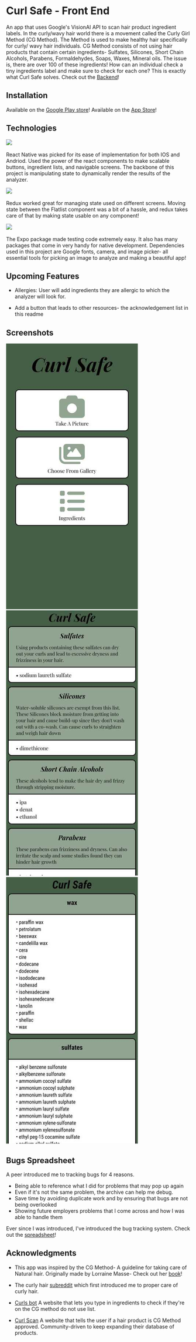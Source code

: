 # Curl Safe - Front End
An app that uses Google's VisionAI API to scan hair product ingredient labels. In the curly/wavy hair world there is a movement called the Curly Girl Method (CG Method). The Method is used to make healthy hair specifically for curly/ wavy hair individuals. CG Method consists of not using hair products that contain certain ingredients- Sulfates, Silicones, Short Chain Alcohols, Parabens, Formaldehydes, Soaps, Waxes, Mineral oils. The issue is, there are over 100 of these ingredients! How can an individual check a tiny ingredients label and make sure to check for each one? 
This is exactly what Curl Safe solves. 
Check out the [Backend](https://github.com/JpadillaCoding/CurlSafe-Backend)!

## Installation 
Available on the [Google Play store](https://play.google.com/store/apps/details?id=com.CurlSafe)!
Available on the [App Store](https://apps.apple.com/us/app/curlsafe/id6450194570)!

## Technologies 

<img src="https://img.shields.io/badge/React_Native-20232A?style=for-the-badge&logo=react&logoColor=61DAFB">

React Native was picked for its ease of implementation for both IOS and Andriod. Used the power of the react components to make scalable buttons, ingredient lists, and navigable screens. The backbone of this project is manipulating state to dynamically render the results of the analyzer. 

<img src="https://img.shields.io/badge/Redux-593D88?style=for-the-badge&logo=redux&logoColor=white">

Redux worked great for managing state used on different screens. Moving state between the Flatlist component was a bit of a hassle, and redux takes care of that by making state usable on any component!

<img src="https://img.shields.io/badge/Expo-1B1F23?style=for-the-badge&logo=expo&logoColor=white">

The Expo package made testing code extremely easy. It also has many packages that come in very handy for native development. Dependencies used in this project are Google fonts, camera, and image picker- all essential tools for picking an image to analyze and making a beautiful app!

## Upcoming Features

- Allergies: User will add ingredients they are allergic to which the analyzer will look for. 

- Add a button that leads to other resources- the acknowledgement list in this readme

## Screenshots

<img src="CurlSafe/assets/Homepage.jpg" alt="Curl safe Homepage">
<img src="CurlSafe/assets/Analyzer.jpg" alt="Curl safe analyzer page">
<img src="CurlSafe/assets/Ingredients.jpg" alt="Curl safe Ingredients page">

## Bugs Spreadsheet 

A peer introduced me to tracking bugs for 4 reasons. 
- Being able to reference what I did for problems that may pop up again
- Even if it's not the same problem, the archive can help me debug. 
- Save time by avoiding duplicate work and by ensuring that bugs are not being overlooked 
- Showing future employers problems that I come across and how I was able to handle them

Ever since I was introduced, I've introduced the bug tracking system.
Check out the [spreadsheet](https://docs.google.com/spreadsheets/d/1AnkQHyOJvGC9OME0xiNRgRaY0g2Fr8wp9TOr22Vx2eo/edit?usp=sharing)!

## Acknowledgments 

- This app was inspired by the CG Method- A guideline for taking care of  Natural hair. Originally made by Lorraine Masse- Check out her [book](https://a.co/d/0DKIAwM)!

- The curly hair [subreddit](https://www.reddit.com/r/curlyhair/) which first introduced me to proper care of curly hair.

- [Curls bot](https://www.curlsbot.com/) A website that lets you type in ingredients to check if they're on the CG method do not use list. 

- [Curl Scan](https://curlscan.com/) A website that tells the user if a hair product is CG Method approved. Community-driven to keep expanding their database of products. 



